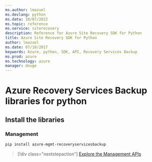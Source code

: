 ```yaml
---
ms.author: lmazuel
ms.devlang: python
ms.data: 10/07/2022
ms.topic: reference
ms.service: siterecovery
description: Reference for Azure Site Recovery SDK for Python
title: Azure Site Recovery SDK for Python
author: lmazuel
ms.date: 07/10/2017
keywords: Azure, python, SDK, API, Recovery Services Backup
ms.prod: azure
ms.technology: azure
manager: douge
---
```

# Azure Recovery Services Backup libraries for python

## Install the libraries


### Management

```bash
pip install azure-mgmt-recoveryservicesbackup
```
> [!div class="nextstepaction"]
> [Explore the Management APIs](/python/api/overview/azure/recoveryservicesbackup/management)